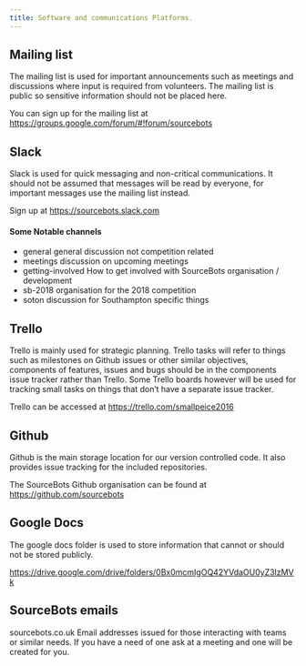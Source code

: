 ```yaml
---
title: Software and communications Platforms.
---
```


## Mailing list

The mailing list is used for important announcements such as meetings and discussions where input is required from volunteers.
The mailing list is public so sensitive information should not be placed here.

You can sign up for the mailing list at https://groups.google.com/forum/#!forum/sourcebots

## Slack
Slack is used for quick messaging and non-critical communications.
It should not be assumed that messages will be read by everyone, for important messages use the mailing list instead.

Sign up at https://sourcebots.slack.com

#### Some Notable channels
* general general discussion not competition related
* meetings discussion on upcoming meetings
* getting-involved How to get involved with SourceBots organisation / development
* sb-2018 organisation for the 2018 competition
* soton discussion for Southampton specific things

## Trello

Trello is mainly used for strategic planning.
Trello tasks will refer to things such as milestones on Github issues or other similar objectives, components of features, issues and bugs should be in the components issue tracker rather than Trello.
Some Trello boards however will be used for tracking small tasks on things that don’t have a separate issue tracker.

Trello can be accessed at https://trello.com/smallpeice2016


## Github

Github is the main storage location for our version controlled code.
It also provides issue tracking for the included repositories.

The SourceBots Github organisation can be found at https://github.com/sourcebots

## Google Docs

The google docs folder is used to store information that cannot or should not be stored publicly.

https://drive.google.com/drive/folders/0Bx0mcmIgOQ42YVdaOU0yZ3IzMVk


## SourceBots emails

sourcebots.co.uk Email addresses issued for those interacting with teams or similar needs.
If you have a need of one ask at a meeting and one will be created for you.
